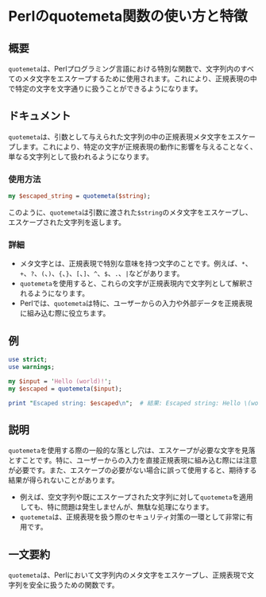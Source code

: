 <!--
Meta Description: # Perlのquotemeta関数の使い方と特徴 ## 概要 `quotemeta`は、Perlプログラミング言語における特別な関数で、文字列内のすべてのメタ文字をエスケープするために使用されます。これにより、正規表現の中で特定の文字を文字通りに扱うことができるようになります。 ## ドキュメント...
Meta Keywords: quotemeta, string, escaped, これにより, perl
-->

# Perlのquotemeta関数の使い方と特徴

## 概要
`quotemeta`は、Perlプログラミング言語における特別な関数で、文字列内のすべてのメタ文字をエスケープするために使用されます。これにより、正規表現の中で特定の文字を文字通りに扱うことができるようになります。

## ドキュメント
`quotemeta`は、引数として与えられた文字列の中の正規表現メタ文字をエスケープします。これにより、特定の文字が正規表現の動作に影響を与えることなく、単なる文字列として扱われるようになります。

### 使用方法
```perl
my $escaped_string = quotemeta($string);
```
このように、`quotemeta`は引数に渡された`$string`のメタ文字をエスケープし、エスケープされた文字列を返します。

### 詳細
- メタ文字とは、正規表現で特別な意味を持つ文字のことです。例えば、`*`、`+`、`?`、`(`、`)`、`{`、`}`、`[`、`]`、`^`、`$`、`.`、`|`などがあります。
- `quotemeta`を使用すると、これらの文字が正規表現内で文字列として解釈されるようになります。
- Perlでは、`quotemeta`は特に、ユーザーからの入力や外部データを正規表現に組み込む際に役立ちます。

## 例
```perl
use strict;
use warnings;

my $input = 'Hello (world)!';
my $escaped = quotemeta($input);

print "Escaped string: $escaped\n";  # 結果: Escaped string: Hello \(world\)\!
```

## 説明
`quotemeta`を使用する際の一般的な落とし穴は、エスケープが必要な文字を見落とすことです。特に、ユーザーからの入力を直接正規表現に組み込む際には注意が必要です。また、エスケープの必要がない場合に誤って使用すると、期待する結果が得られないことがあります。

- 例えば、空文字列や既にエスケープされた文字列に対して`quotemeta`を適用しても、特に問題は発生しませんが、無駄な処理になります。
- `quotemeta`は、正規表現を扱う際のセキュリティ対策の一環として非常に有用です。

## 一文要約
`quotemeta`は、Perlにおいて文字列内のメタ文字をエスケープし、正規表現で文字列を安全に扱うための関数です。